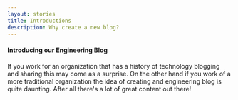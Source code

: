 ```yaml
---
layout: stories
title: Introductions
description: Why create a new blog?
---
```


#### Introducing our Engineering Blog

If you work for an organization that has a history of technology blogging and sharing this may come as a surprise. On
the other hand if you work of a more traditional organization the idea of creating and engineering blog is quite
daunting. After all there's a lot of great content out there!

